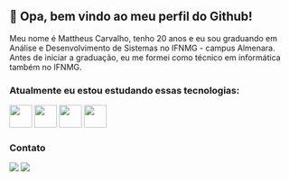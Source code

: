 ## 👋 Opa, bem vindo ao meu perfil do Github!

Meu nome é Mattheus Carvalho, tenho 20 anos e eu sou graduando em Análise e Desenvolvimento de Sistemas no IFNMG - campus Almenara. Antes de iniciar a graduação, eu me formei como técnico em informática também no IFNMG.

### Atualmente eu estou estudando essas tecnologias:

<img src="https://cdn.jsdelivr.net/gh/devicons/devicon/icons/html5/html5-original.svg" width="40" height="40"/> <img src="https://cdn.jsdelivr.net/gh/devicons/devicon/icons/css3/css3-original.svg" width="40" height="40"/> <img src="https://cdn.jsdelivr.net/gh/devicons/devicon/icons/javascript/javascript-original.svg" width="40" height="40"/>
<img src="https://cdn.jsdelivr.net/gh/devicons/devicon/icons/java/java-original-wordmark.svg" width="40" height="40"/>

### Contato

<div>
<a href = "mailto:mattheus.carvalho99@gmail.com"><img src="https://img.shields.io/badge/Gmail-D14836?style=for-the-badge&logo=gmail&logoColor=white" target="_blank"></a>
<a href="https://www.linkedin.com/in/mattheus-carvalho-martins-41a3b5227/" target="_blank"><img src="https://img.shields.io/badge/-LinkedIn-%230077B5?style=for-the-badge&logo=linkedin&logoColor=white" target="_blank"></a>   
</div>
